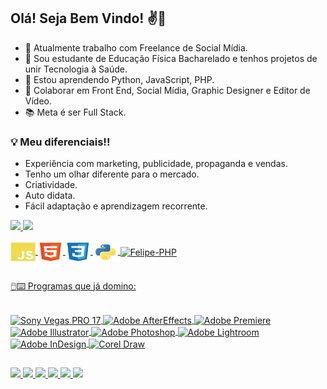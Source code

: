 ## Olá! Seja Bem Vindo! :v::slightly_smiling_face:

- 🔭 Atualmente trabalho com Freelance de Social Mídia.
- :mechanical_arm:  Sou estudante de Educação Física Bacharelado e tenhos projetos de unir Tecnologia à Saúde. 
- 🌱 Estou aprendendo Python, JavaScript, PHP. 
- 👯 Colaborar em Front End, Social Mídia, Graphic Designer e Editor de Vídeo.
- :books: Meta é ser Full Stack.

### 💡 Meu diferenciais!!
- Experiência com marketing, publicidade, propaganda e vendas. 
- Tenho um olhar diferente para o mercado.
- Criatividade.
- Auto didata. 
- Fácil adaptação e aprendizagem recorrente.  
<div>  
  <a href="https://github.com/felipevolpi">
  <img height="180em" src="https://github-readme-stats.vercel.app/api?username=felipevolpi&show_icons=true&theme=highcontrast&include_all_commits=true&count_private=true"/>
  <img height="160em" src="https://github-readme-stats.vercel.app/api/top-langs/?username=felipevolpi&layout=compact&langs_count=7&theme=highcontrast"/>
</div>
<div style="display: inline_block"><br>
  <img align="center" alt="Felipe-Js" height="30" width="40" src="https://raw.githubusercontent.com/devicons/devicon/master/icons/javascript/javascript-plain.svg">
  <img align="center" alt="Felipe-HTML" height="30" width="40" src="https://raw.githubusercontent.com/devicons/devicon/master/icons/html5/html5-original.svg">
  <img align="center" alt="Felipe-CSS" height="30" width="40" src="https://raw.githubusercontent.com/devicons/devicon/master/icons/css3/css3-original.svg">
  <img align="center" alt="Felipe-Python" height="30" width="40" src="https://raw.githubusercontent.com/devicons/devicon/master/icons/python/python-original.svg">
  <img align="center" alt="Felipe-PHP" height="30" width="50" src="https://user-images.githubusercontent.com/86131164/128238787-5b818f47-5a39-44e3-a4db-1840edca2ba4.png">
</div>
  
  ##
    
  :computer_mouse::keyboard: Programas que já domino:
   
  <div style="display: inline_block"><br>
     
  <img align="center" alt="Sony Vegas PRO 17" height="40" width="40" src="https://user-images.githubusercontent.com/86131164/128239776-c7c70ec8-ed45-42bb-a930-a3d9486b9fdb.png">
  <img align="center" alt="Adobe AfterEffects" height="40" width="40" src="https://user-images.githubusercontent.com/86131164/128237297-e9f27d5e-e3c6-4a5b-a9f3-a4776cf67e03.png">
  <img align="center" alt="Adobe Premiere" height="40" width="40" src="https://user-images.githubusercontent.com/86131164/128241251-99bb08ee-3f8a-4c89-9eb5-14f3a06c32c3.png">
  <img align="center" alt="Adobe Illustrator" height="40" width="40" src="https://user-images.githubusercontent.com/86131164/128238836-d5acf18c-09a7-4bfd-b306-64c2686bac2c.png">
  <img align="center" alt="Adobe Photoshop" height="40" width="40" src="https://user-images.githubusercontent.com/86131164/128238776-a33f21f6-291b-43f1-94ba-a1e7704f2db7.png">
  <img align="center" alt="Adobe Lightroom" height="40" width="40" src="https://user-images.githubusercontent.com/86131164/128240442-f254eea0-b152-49d3-8fd2-d07be515e2ab.png">
  <img align="center" alt="Adobe InDesign" height="40" width="40" src="https://user-images.githubusercontent.com/86131164/128240461-3a05e3ac-70cf-49cd-9dba-c6b1c47fca04.png">
  <img align="center" alt="Corel Draw" height="40" width="40" src="https://user-images.githubusercontent.com/86131164/128241205-f5ff25e6-166f-4151-bb83-8556034841df.png">
  </div>
 
  ##
    
 
<div>
  <a href="https://www.linkedin.com/in/felipevolpi" target="_blank"> <img src="https://img.shields.io/badge/LinkedIn-0077B5?style=for-the-badge&logo=linkedin&logoColor=black" target="_blank">
  <a href="https://www.instagram.com/felipe.volpi" target="_blank"> <img src="https://img.shields.io/badge/Instagram-E4405F?style=for-the-badge&logo=instagram&logoColor=black" target="_blank">
  <a href="https://www.facebook.com/felipevolpiofc" target="_blank"> <img src="https://img.shields.io/badge/Facebook-1877F2?style=for-the-badge&logo=facebook&logoColor=black" target="_blank">
  <a href="https://discord.com/channels/@me/862414877473243176" target="_blank"> <img src="https://img.shields.io/badge/Discord-7289DA?style=for-the-badge&logo=discord&logoColor=black" target="_blank">
  <a href="mailto:felipe.volpi92@gmail.com" target="_blank"> <img src="https://img.shields.io/badge/Gmail-D14836?style=for-the-badge&logo=gmail&logoColor=black" target="_blank">
  <a href="https://www.youtube.com/user/DuFFiOficial" target="_blank"> <img src="https://img.shields.io/badge/YouTube-FF0000?style=for-the-badge&logo=youtube&logoColor=white" target="_blank">
  </div>
    
  

